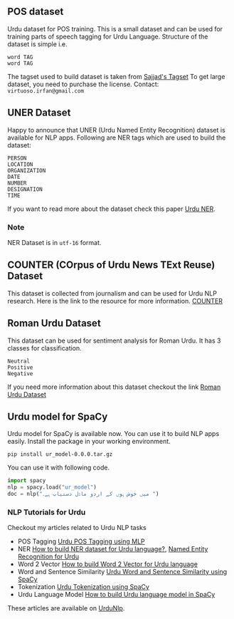 ## POS dataset
Urdu dataset for POS training. This is a small dataset and can be used for training parts of speech tagging for Urdu Language.
Structure of the dataset is simple i.e.
```text
word TAG
word TAG
```

The tagset used to build dataset is taken from [Sajjad's Tagset](http://www.cle.org.pk/Downloads/langproc/UrduPOStagger/UrduPOStagset.pdf)
To get large dataset, you need to purchase the license. Contact: `virtuoso.irfan@gmail.com`

## UNER Dataset
Happy to announce that UNER (Urdu Named Entity Recognition) dataset is available for NLP apps.
Following are NER tags which are used to build the dataset:
```text
PERSON
LOCATION
ORGANIZATION
DATE
NUMBER
DESIGNATION
TIME
```
If you want to read more about the dataset check this paper [Urdu NER](https://www.researchgate.net/profile/Ali_Daud2/publication/312218764_Named_Entity_Dataset_for_Urdu_Named_Entity_Recognition_Task/links/5877354d08ae8fce492efe1f.pdf).
### Note
NER Dataset is in `utf-16` format.

## COUNTER (COrpus of Urdu News TExt Reuse) Dataset
This dataset is collected from journalism and can be used for Urdu NLP research.
Here is the link to the resource for more information.
[COUNTER](http://ucrel.lancs.ac.uk/textreuse/counter.php)

## Roman Urdu Dataset
This dataset can be used for sentiment analysis for Roman Urdu. It has 3 classes for classification.
```textmate
Neutral
Positive
Negative
```
If you need more information about this dataset checkout the link [Roman Urdu Dataset](https://archive.ics.uci.edu/ml/datasets/Roman+Urdu+Data+Set)

## Urdu model for SpaCy
Urdu model for SpaCy is available now. You can use it to build NLP apps easily. Install the package in your working environment.
```shell
pip install ur_model-0.0.0.tar.gz
```

You can use it with following code.
```python
import spacy
nlp = spacy.load("ur_model")
doc = nlp("میں خوش ہوں کے اردو ماڈل دستیاب ہے۔ ")
```

### NLP Tutorials for Urdu
Checkout my articles related to Urdu NLP tasks
* POS Tagging [Urdu POS Tagging using MLP](https://www.urdunlp.com/2019/04/urdu-pos-tagging-using-mlp.html)
* NER [How to build NER dataset for Urdu language?](https://www.urdunlp.com/2019/08/how-to-build-ner-dataset-for-urdu.html), [Named Entity Recognition for Urdu](https://www.urdunlp.com/2019/05/named-entity-recognition-for-urdu.html)
* Word 2 Vector [How to build Word 2 Vector for Urdu language](https://www.urdunlp.com/2019/08/how-to-build-word-2-vector-for-urdu.html)
* Word and Sentence Similarity [Urdu Word and Sentence Similarity using SpaCy](https://www.urdunlp.com/2019/08/urdu-word-and-sentence-similarity-using.html)
* Tokenization [Urdu Tokenization using SpaCy](https://www.urdunlp.com/2019/05/urdu-tokenization-usingspacy.html)
* Urdu Language Model [How to build Urdu language model in SpaCy](https://www.urdunlp.com/2019/08/how-to-build-urdu-language-model-in.html)

These articles are available on [UrduNlp](https://www.urdunlp.com/).